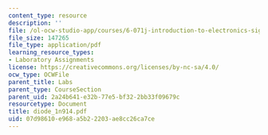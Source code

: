 ```yaml
---
content_type: resource
description: ''
file: /ol-ocw-studio-app/courses/6-071j-introduction-to-electronics-signals-and-measurement-spring-2006/07d98610e968a5b22203ae8cc26ca7ce_diode_1n914.pdf
file_size: 147265
file_type: application/pdf
learning_resource_types:
- Laboratory Assignments
license: https://creativecommons.org/licenses/by-nc-sa/4.0/
ocw_type: OCWFile
parent_title: Labs
parent_type: CourseSection
parent_uid: 2a24b641-e32b-77e5-bf32-2bb33f09679c
resourcetype: Document
title: diode_1n914.pdf
uid: 07d98610-e968-a5b2-2203-ae8cc26ca7ce
---
```

